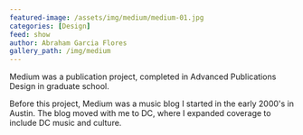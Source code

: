 ```yaml
---
featured-image: /assets/img/medium/medium-01.jpg
categories: [Design]
feed: show
author: Abraham Garcia Flores
gallery_path: /img/medium
---
```


Medium was a publication project, completed in Advanced Publications Design in graduate school. 

Before this project, Medium was a music blog I started in the early 2000's in Austin. The blog moved with me to DC, where I expanded coverage to include DC music and culture.